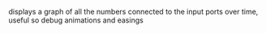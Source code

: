 displays a graph of all the numbers connected to the input ports over time, useful so debug animations and easings
